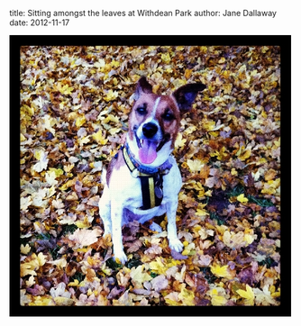 title: Sitting amongst the leaves at Withdean Park
author: Jane Dallaway
date: 2012-11-17

<div>
<a href="/media/Qphoto.JPG">
<img width="500" src="/media/Qphoto.JPG.500.JPG" height="500"></img>
</a>
</div>

    